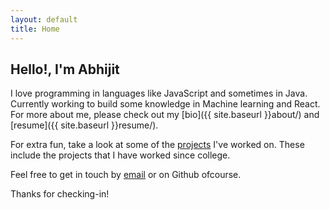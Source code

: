 ```yaml
---
layout: default
title: Home
---
```


## Hello!, I'm Abhijit

I love programming in languages like JavaScript and sometimes in Java. Currently working to build some knowledge in Machine learning and React.
For more about me, please check out my [bio]({{ site.baseurl }}about/) and [resume]({{ site.baseurl }}resume/).

For extra fun, take a look at some of the [projects](https://github.com/abhijit945?tab=repositories) I've worked on. These include the projects that I have worked since college.

Feel free to get in touch by [email](mailto:abhijit945@gmail.com) or on Github ofcourse.

Thanks for checking-in!
